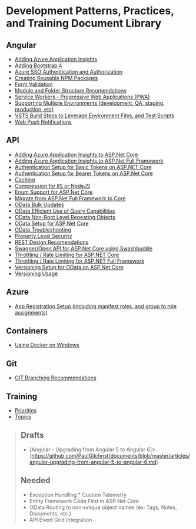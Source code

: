 # Development Patterns, Practices, and Training Document Library

## Angular

* [Adding Azure Application Insights](https://github.com/PaulGilchrist/documents/blob/master/articles/angular/angular-adding-azure-app-insights.md)
* [Adding Bootstrap 4](https://github.com/PaulGilchrist/documents/blob/master/articles/angular/angular-adding-bootstrap-4.md)
* [Azure SSO Authentication and Authorization](https://github.com/PaulGilchrist/documents/blob/master/articles/angular/angular-azure-sso-authentication-and-authorization.md)
* [Creating Reusable NPM Packages](https://github.com/PaulGilchrist/documents/blob/master/articles/angular/angular-creating-reusable-npm-packages.md)
* [Form Validation](https://github.com/PaulGilchrist/documents/blob/master/articles/angular/angular-form-validation.md)
* [Module and Folder Structure Recomendations](https://github.com/PaulGilchrist/documents/blob/master/articles/angular/angular-module-and-folder-structure-recomendations.md)
* [Service Workers - Progressive Web Applications (PWA)](https://github.com/PaulGilchrist/documents/blob/master/articles/angular/angular-service-workers.md)
* [Supporting Multiple Environments (development, QA, staging, production, etc)](https://github.com/PaulGilchrist/documents/blob/master/articles/angular/angular-supporting-multiple-environments.md)
* [VSTS Build Steps to Leverage Environment Files, and Test Scripts](https://github.com/PaulGilchrist/documents/blob/master/articles/angular/angular-vsts-build-steps.md)
* [Web Push Notifications](https://github.com/PaulGilchrist/documents/blob/master/articles/angular/angular-web-push-notifications.md)

## API

* [Adding Azure Application Insights to ASP.Net Core](https://github.com/PaulGilchrist/documents/blob/master/articles/api/api-adding-azure-app-insights-to-dot-net-core.md)
* [Adding Azure Application Insights to ASP.Net Full Framework](https://github.com/PaulGilchrist/documents/blob/master/articles/api/api-adding-azure-app-insights-to-dot-net-full.md)
* [Authentication Setup for Basic Tokens on ASP.NET Core](https://github.com/PaulGilchrist/documents/blob/master/articles/api/api-authentication-setup-for-basic-tokens-on-asp-net-core.md)
* [Authentication Setup for Bearer Tokens on ASP.Net Core](https://github.com/PaulGilchrist/documents/blob/master/articles/api/api-authentication-setup-for-bearer-tokens-on-asp-net-core.md)
* [Caching](https://github.com/PaulGilchrist/documents/blob/master/articles/api/api-caching.md)
* [Compression for IIS or NodeJS](https://github.com/PaulGilchrist/documents/blob/master/articles/api/api-compression-for-iis-or-nodejs.md)
* [Enum Support for ASP.Net Core](https://github.com/PaulGilchrist/documents/blob/master/articles/api/api-enum-support-for-dot-net-core.md)
* [Migrate from ASP.Net Full Framework to Core](https://github.com/PaulGilchrist/documents/blob/master/articles/api/api-migrate-frameworks-full-to-core.md)
* [OData Bulk Updates](https://github.com/PaulGilchrist/documents/blob/master/articles/api/api-odata-bulk-updates.md)
* [OData Efficient Use of Query Capabilities](https://github.com/PaulGilchrist/documents/blob/master/articles/api/api-odata-efficient-use-of-query-capabilities.md)
* [OData Non-Root Level Repeating Objects](https://github.com/PaulGilchrist/documents/blob/master/articles/api/api-odata-non-root-level-repeating-objects.md)
* [OData Setup for ASP.Net Core](https://github.com/PaulGilchrist/documents/blob/master/articles/api/api-odata-setup-for-dot-net-core.md)
* [OData Troubleshooting](https://github.com/PaulGilchrist/documents/blob/master/articles/api/api-odata-troubleshooting.md)
* [Property Level Security](https://github.com/PaulGilchrist/documents/blob/master/articles/api/api-property-level-security.md)
* [REST Design Recomendations](https://github.com/PaulGilchrist/documents/blob/master/articles/api/api-rest-design-recommendations.md)
* [Swagger/Open API for ASP.Net Core using Swashbuckle](https://github.com/PaulGilchrist/documents/blob/master/articles/api/api-swagger-openapi-for-asp-net-core-using-swashbuckle.md)
* [Throttling / Rate Limiting for ASP.NET Core](https://github.com/PaulGilchrist/documents/blob/master/articles/api/api-throttling-rate-limiting-for-asp-net-core.md)
* [Throttling / Rate Limiting for ASP.NET Full Framework](https://github.com/PaulGilchrist/documents/blob/master/articles/api/api-throttling-rate-limiting-for-asp-net-full-framework.md)
* [Versioning Setup for OData on ASP.Net Core](https://github.com/PaulGilchrist/documents/blob/master/articles/api/api-odata-versioning-setup-for-asp-net-core.md)
* [Versioning Usage](https://github.com/PaulGilchrist/documents/blob/master/articles/api/api-versioning-usage.md)

## Azure

* [App Registration Setup (including manifest roles, and group to role assignments)](https://github.com/PaulGilchrist/documents/blob/master/articles/azure/azure-app-registration-setup.md)

## Containers

* [Using Docker on Windows](https://github.com/PaulGilchrist/documents/blob/master/articles/containers/docker-on-windows.md)

## Git

* [GIT Branching Recommendations](https://github.com/PaulGilchrist/documents/blob/master/articles/git/git-branching-recommendations.md)

## Training

* [Priorities](https://github.com/PaulGilchrist/documents/blob/master/articles/training/training-priorities.md)
* [Topics](https://github.com/PaulGilchrist/documents/blob/master/articles/training/training-topics.md)

>## Drafts
>
>* [Angular - Upgrading from Angular 5 to Angular 6]>(https://github.com/PaulGilchrist/documents/blob/master/articles/angular-upgrading-from-angular-5-to-angular-6.md)
>
>## Needed
>
> * Exception Handling * Custom Telemetry
> * Entity Framework Code First in ASP.Net Core
> * OData Routing to non-unique object names (ex: Tags, Notes, Documents, etc.)
> * API Event Grid Integration
